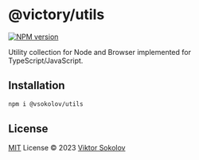 # @victory/utils


[![NPM version](https://img.shields.io/npm/v/@vsokolov/utils)](https://www.npmjs.com/package/@victory-sokolov/utils)

Utility collection for Node and Browser implemented for TypeScript/JavaScript.

## Installation
```bash
npm i @vsokolov/utils
```

## License
[MIT](./LICENSE) License © 2023 [Viktor Sokolov](https://github.com/victory-sokolov/utils)
